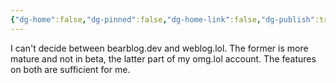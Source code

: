 ```yaml
---
{"dg-home":false,"dg-pinned":false,"dg-home-link":false,"dg-publish":true,"tags":["dgblip"],"disabled rules":["yaml-title","yaml-title-alias","file-name-heading"],"title":"philipp on mastodon @ 2024-03-26","created-date":"2024-03-26T11:16:06","id":112161702945041890,"updated-date":"2025-05-02T08:50:43","dg-path":"blips/112161702945041885.md","permalink":"/blips/112161702945041885/","dgPassFrontmatter":true}
---
```



I can't decide between bearblog.dev and weblog.lol. The former is more mature and not in beta, the latter part of my omg.lol account. The features on both are sufficient for me.



